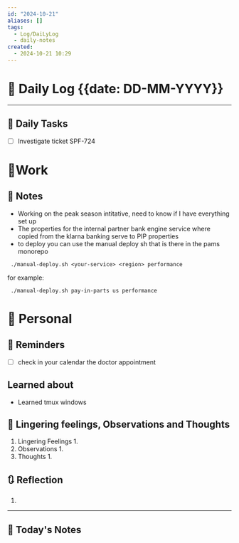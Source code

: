 ```yaml
---
id: "2024-10-21"
aliases: []
tags:
  - Log/DaiLyLog
  - daily-notes
created:
  - 2024-10-21 10:29
---
```


# 📅 Daily Log {{date: DD-MM-YYYY}}

---
## 🔷 Daily Tasks
- [ ] Investigate ticket SPF-724 

# 💼Work 
## 🚀 Notes
- Working on the peak season intitative, need to know if I have everything set up
- The properties for the internal partner bank engine service where copied from the klarna banking serve to PIP properties
- to deploy you can use the manual deploy sh that is there in the pams monorepo
```
 ./manual-deploy.sh <your-service> <region> performance
```
for example:
```
 ./manual-deploy.sh pay-in-parts us performance
```

# 👑 Personal
## 📕 Reminders
- [ ] check in your calendar the doctor appointment

## Learned about
- Learned tmux windows

##  💬 Lingering feelings, Observations and Thoughts 
1. Lingering Feelings
	1. 
2. Observations
	1. 
3. Thoughts
	1. 
## 🔃 Reflection
1. 
---

## 📅 Today's Notes
